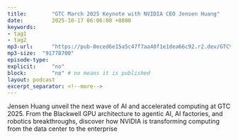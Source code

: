 ```yaml
---
title:        "GTC March 2025 Keynote with NVIDIA CEO Jensen Huang"
date:         2025-10-17 06:06:08 +0800
keywords:
- tag1
- tag2
mp3-url:      "https://pub-0eced6e15a5c47f7aa40f1e1dea66c92.r2.dev/GTC%20March%202025%20Keynote%20with%20NVIDIA%20CEO%20Jensen%20Huang.mp3"
mp3-size:  "91778700"
episode-type: 
explicit:     "no"
block:        "no" # no means it is published
layout: podcast
excerpt_separator: <!--more-->
---
```

Jensen Huang unveil the next wave of AI and accelerated computing at GTC 2025. From the Blackwell GPU architecture to agentic AI, AI factories, and robotics breakthroughs, discover how NVIDIA is transforming computing from the data center to the enterprise
<!--more-->
